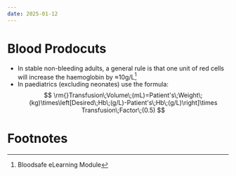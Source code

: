 ```yaml
---
date: 2025-01-12
---
```

# Blood Prodocuts
- In stable non-bleeding adults, a general rule is that one unit of red cells will increase the haemoglobin by ≈10g/L[^1]
- In paediatrics (excluding neonates) use the formula:
$$
\rm{}Transfusion\;Volume\;(mL)=Patient's\;Weight\;(kg)\times\left[Desired\;Hb\;(g/L)-Patient's\;Hb\;(g/L)\right]\times Transfusion\;Factor\;(0.5)
$$
# Footnotes

[^1]: Bloodsafe eLearning Module